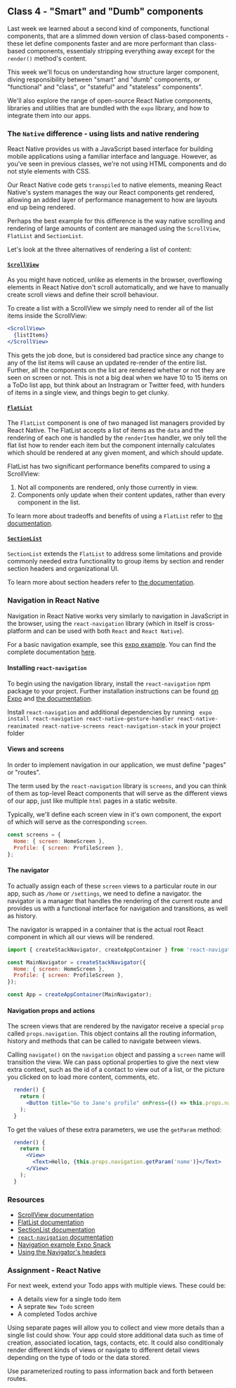 ## Class 4 - "Smart" and "Dumb" components

Last week we learned about a second kind of components, functional components, that are a slimmed down version
of class-based components - these let define components faster and are more performant than class-based components,
essentialy stripping everything away except for the `render()` method's content.

This week we'll focus on understanding how structure larger component, diving responsibility between "smart" and "dumb"
components, or "functional" and "class", or "stateful" and "stateless" components".

We'll also explore the range of open-source React Native components, libraries and utilities that are 
bundled with the `expo` library, and how to integrate them into our apps.

### The `Native` difference - using lists and native rendering
React Native provides us with a JavaScript based interface for building mobile applications using
a familiar interface and language. However, as you've seen in previous classes, we're not using HTML components and do not style elements with CSS.

Our React Native code gets `transpiled` to native elements, meaning React Native's system manages
the way our React components get rendered, allowing an added layer of performance management to how 
are layouts end up being rendered. 

Perhaps the best example for this difference is the way native scrolling and rendering of large amounts of content
are managed using the `ScrollView`, `FlatList` and `SectionList`. 

Let's look at the three alternatives of rendering a list of content:

#### [`ScrollView`](https://facebook.github.io/react-native/docs/scrollview)
As you might have noticed, unlike as elements in the browser, overflowing elements in React Native don't 
scroll automatically, and we have to manually create scroll views and define their scroll behaviour.

To create a list with a ScrollView we simply need to render all of the list items inside the ScrollView:

```jsx
<ScrollView>
  {listItems}
</ScrollView>
```

This gets the job done, but is considered bad practice since any change to any of the list items will cause
an updated re-render of the entire list. Further, all the components on the list are rendered whether or not
they are seen on screen or not. This is not a big deal when we have 10 to 15 items on a ToDo list app, but think
about an Instragram or Twitter feed, with hunders of items in a single view, and things begin to get clunky.

#### [`FlatList`](https://facebook.github.io/react-native/docs/flatlist)
The `FlatList` component is one of two managed list managers provided by React Native.
The FlatList accepts a list of items as the `data` and the rendering of each one is
handled by the `renderItem` handler, we only tell the flat list how to render each item
but the component internally calculates which should be rendered at any given moment,
and which should update.

FlatList has two significant performance benefits compared to using a ScrollView:
1. Not all components are rendered, only those currently in view.
2. Components only update when their content updates, rather than every component in the list.

To learn more about tradeoffs and benefits of using a `FlatList` refer to [the documentation](https://facebook.github.io/react-native/docs/flatlist).


#### [`SectionList`](https://facebook.github.io/react-native/docs/sectionlist)

`SectionList` extends the `FlatList` to address some limitations and provide commonly needed extra functionality
to group items by section and render section headers and organizational UI.

To learn more about section headers refer to [the documentation](https://facebook.github.io/react-native/docs/sectionlist).


### Navigation in React Native
Navigation in React Native works very similarly to navigation in JavaScript in the browser, using the `react-navigation` library
(which in itself is cross-platform and can be used with both `React` and `React Native`).

For a basic navigation example, see this [expo example](https://docs.expo.io/versions/v35.0.0/react-native/navigation/).
You can find the complete documentation [here](https://reactnavigation.org/docs/en/hello-react-navigation.html).

#### Installing `react-navigation`
To begin using the navigation library, install the `react-navigation` npm package to your project.
Further installation instructions can be found [on Expo](https://docs.expo.io/versions/v35.0.0/react-native/navigation/) and [the documentation](https://reactnavigation.org/docs/en/getting-started.html).

Install `react-navigation` and additional dependencies by running
` expo install react-navigation react-native-gesture-handler react-native-reanimated react-native-screens react-navigation-stack`
in your project folder

#### Views and screens
In order to implement navigation in our application, we must define "pages" or "routes".

The term used by the `react-navigation` library is `screens`, and you can think of them
as top-level React components that will serve as the different views of our app, just like multiple `html`
pages in a static website.

Typically, we'll define each screen view in it's own component, the export of which will serve as the corresponding `screen`.

```jsx
const screens = {
  Home: { screen: HomeScreen },
  Profile: { screen: ProfileScreen },
};
```

#### The navigator
To actually assign each of these `screen` views to a particular route in our app, such as `/home` or `/settings`,
we need to define a navigator. the navigator is a manager that handles the rendering of the current route
and provides us with a functional interface for navigation and transitions, as well as history.

The navigator is wrapped in a container that is the actual root React component in which all our views will be rendered.

```jsx
import { createStackNavigator, createAppContainer } from 'react-navigation';

const MainNavigator = createStackNavigator({
  Home: { screen: HomeScreen },
  Profile: { screen: ProfileScreen },
});

const App = createAppContainer(MainNavigator);
```

#### Navigation props and actions
The screen views that are rendered by the navigator receive a special `prop` called `props.navigation`.
This object contains all the routing information, history and methods that can be called to navigate between views.

Calling `navigate()` on the `navigation` object and passing a `screen` name will 
transition the view. We can pass optional properties to give the next view extra context, such as the id of
a contact to view out of a list, or the picture you clicked on to load more content, comments, etc.

```jsx
  render() {
    return (
      <Button title="Go to Jane's profile" onPress={() => this.props.navigation.navigate('Profile', { name: 'Jane' })} />
    );
  }
```

To get the values of these extra parameters, we use the `getParam` method:

```jsx
  render() {
    return (
      <View>
        <Text>Hello, {this.props.navigation.getParam('name')}</Text>
      </View>
    );
  }
```

### Resources
- [ScrollView documentation](https://facebook.github.io/react-native/docs/scrollview)
- [FlatList documentation](https://facebook.github.io/react-native/docs/flatlist)
- [SectionList documentation](https://facebook.github.io/react-native/docs/sectionlist)
- [`react-navigation` documentation](https://reactnavigation.org/docs/en/headers.html)
- [Navigation example Expo Snack](https://snack.expo.io/@barakchamo/83d672?platform=android&name=First%20navigation&dependencies=react-navigation%2Creact-navigation-stack%2Creact-navigation-tabs%2Creact-navigation-drawer&sourceUrl=https%3A%2F%2Freactnavigation.org%2Fexamples%2F4.x%2Fnew-screen.js
)
- [Using the Navigator's headers](https://reactnavigation.org/docs/en/headers.html)

### Assignment - React Native
For next week, extend your Todo apps with multiple views. These could be:
- A details view for a single todo item
- A seprate `New Todo` screen
- A completed Todos archive

Using separate pages will allow you to collect and view more details than a 
single list could show. Your app could store additional data such as time of creation,
associated location, tags, contacts, etc. It could also conditionaly render 
different kinds of views or navigate to different detail views depending on the
type of todo or the data stored.

Use parameterized routing to pass information back and forth between routes.
